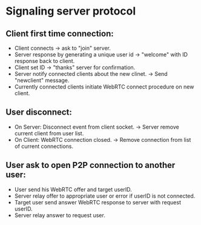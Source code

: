# Signaling server protocol

## Client first time connection:

* Client connects -> ask to "join" server.
* Server response by generating a unique user id -> "welcome" with ID response back to client.
* Client set ID -> "thanks" server for confirmation.
* Server notify connected clients about the new clinet. -> Send "newclient" message.
* Currently connected clients initiate WebRTC connect procedure on new client.

## User disconnect:

* On Server: Disconnect event from client socket. -> Server remove current client from user list.
* On Client: WebRTC connection closed. -> Remove connection from list of current connections.

## User ask to open P2P connection to another user:

* User send his WebRTC offer and target userID.
* Server relay offer to appropriate user or error if userID is not connected.
* Target user send answer WebRTC response to server with request userID.
* Server relay answer to request user.